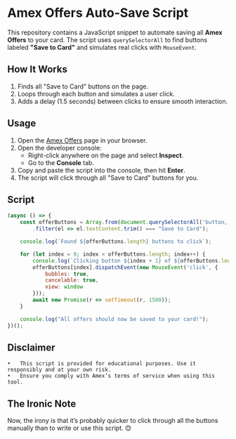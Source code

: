 # Amex Offers Auto-Save Script

This repository contains a JavaScript snippet to automate saving all **Amex Offers** to your card. The script uses `querySelectorAll` to find buttons labeled **"Save to Card"** and simulates real clicks with `MouseEvent`.

## How It Works
1. Finds all "Save to Card" buttons on the page.
2. Loops through each button and simulates a user click.
3. Adds a delay (1.5 seconds) between clicks to ensure smooth interaction.

## Usage
1. Open the [Amex Offers](https://americanexpress.com) page in your browser.
2. Open the developer console:
   - Right-click anywhere on the page and select **Inspect**.
   - Go to the **Console** tab.
3. Copy and paste the script into the console, then hit **Enter**.
4. The script will click through all "Save to Card" buttons for you.

## Script
```javascript
(async () => {
    const offerButtons = Array.from(document.querySelectorAll('button, a'))
        .filter(el => el.textContent.trim() === "Save to Card");

    console.log(`Found ${offerButtons.length} buttons to click`);

    for (let index = 0; index < offerButtons.length; index++) {
        console.log(`Clicking button ${index + 1} of ${offerButtons.length}`);
        offerButtons[index].dispatchEvent(new MouseEvent('click', { 
            bubbles: true, 
            cancelable: true, 
            view: window 
        }));
        await new Promise(r => setTimeout(r, 1500));
    }

    console.log("All offers should now be saved to your card!");
})();
```

## Disclaimer
	•	This script is provided for educational purposes. Use it responsibly and at your own risk.
	•	Ensure you comply with Amex’s terms of service when using this tool.

## The Ironic Note

Now, the irony is that it’s probably quicker to click through all the buttons manually than to write or use this script. 😊
